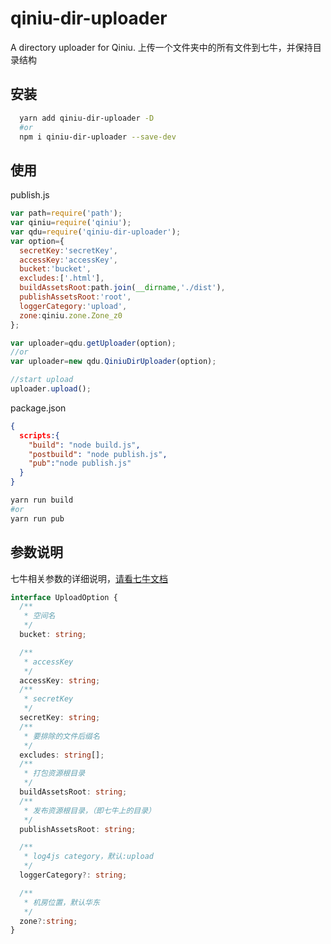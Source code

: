 # qiniu-dir-uploader

A directory uploader for Qiniu.
上传一个文件夹中的所有文件到七牛，并保持目录结构

## 安装

```bash
  yarn add qiniu-dir-uploader -D
  #or
  npm i qiniu-dir-uploader --save-dev
```

## 使用

publish.js

```js
var path=require('path');
var qiniu=require('qiniu');
var qdu=require('qiniu-dir-uploader');
var option={
  secretKey:'secretKey',
  accessKey:'accessKey',
  bucket:'bucket',
  excludes:['.html'],
  buildAssetsRoot:path.join(__dirname,'./dist'),
  publishAssetsRoot:'root',
  loggerCategory:'upload',
  zone:qiniu.zone.Zone_z0
};

var uploader=qdu.getUploader(option);
//or
var uploader=new qdu.QiniuDirUploader(option);

//start upload
uploader.upload();
```

package.json

```json
{
  scripts:{
    "build": "node build.js",
    "postbuild": "node publish.js",
    "pub":"node publish.js"
  }
}
```

```bash
yarn run build
#or
yarn run pub
```

## 参数说明

七牛相关参数的详细说明，[请看七牛文档](https://developer.qiniu.com/kodo/sdk/1289/nodejs)

```ts
interface UploadOption {
  /**
   * 空间名
   */
  bucket: string;

  /**
   * accessKey
   */
  accessKey: string;
  /**
   * secretKey
   */
  secretKey: string;
  /**
   * 要排除的文件后缀名
   */
  excludes: string[];
  /**
   * 打包资源根目录
   */
  buildAssetsRoot: string;
  /**
   * 发布资源根目录，（即七牛上的目录）
   */
  publishAssetsRoot: string;

  /**
   * log4js category，默认:upload
   */
  loggerCategory?: string;

  /**
   * 机房位置，默认华东
   */
  zone?:string;
}

```